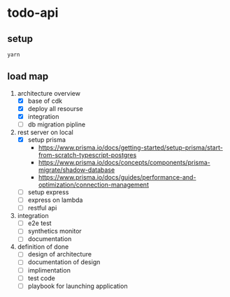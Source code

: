 # todo-api

## setup

```sh
yarn
```

## load map

1. architecture overview
   - [x] base of cdk
   - [x] deploy all resourse
   - [x] integration
   - [ ] db migration pipline
1. rest server on local
   - [x] setup prisma
     - https://www.prisma.io/docs/getting-started/setup-prisma/start-from-scratch-typescript-postgres
     - https://www.prisma.io/docs/concepts/components/prisma-migrate/shadow-database
     - https://www.prisma.io/docs/guides/performance-and-optimization/connection-management
   - [ ] setup express
   - [ ] express on lambda
   - [ ] restful api
1. integration
   - [ ] e2e test
   - [ ] synthetics monitor
   - [ ] documentation
1. definition of done
   - [ ] design of architecture
   - [ ] documentation of design
   - [ ] implimentation
   - [ ] test code
   - [ ] playbook for launching application
